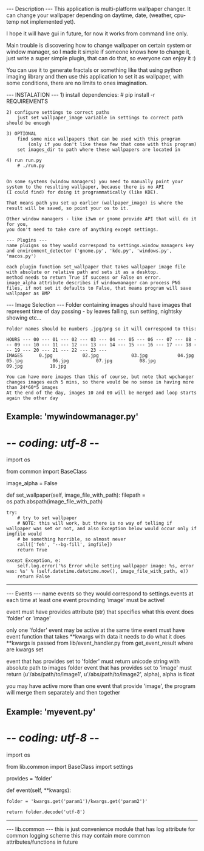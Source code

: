 --- Description ---
This application is multi-platform wallpaper changer. It can change your wallpaper depending on daytime, date, (weather, cpu-temp not implemented yet).

I hope it will have gui in future, for now it works from command line only.

Main trouble is discovering how to change wallpaper on certain system or window manager, so I made it simple if someone knows how to change it,
just write a super simple plugin, that can do that, so everyone can enjoy it :)

You can use it to generate fractals or something like that using python imaging library and then use this application to set it as wallpaper, with
some conditions, there are no limits to ones imagination.


--- INSTALATION ---
    1) install dependencies:
        # pip install -r REQUIREMENTS

    2) configure settings to correct paths 
        just set wallpaper_image variable in settings to correct path should be enough

    3) OPTIONAL
        find some nice wallpapers that can be used with this program 
            (only if you don't like these few that come with this program)
        set images_dir to path where these wallpapers are located in

    4) run run.py
        # ./run.py


    On some systems (window managers) you need to manually point your system to the resulting wallpaper, because there is no API 
    (I could find) for doing it programmatically (like KDE).

    That means path you set up earlier (wallpaper_image) is where the result will be saved, so point your os to it.

    Other window managers - like i3wm or gnome provide API that will do it for you, 
    you don't need to take care of anything except settings.

    --- Plugins ---
    name pluigns so they would correspond to settings.window_managers key and environment_detector ('gnome.py', 'kde.py', 'windows.py', 'macos.py')

    each plugin function set_wallpaper that takes wallpaper image file with absolute or relative path and sets it as a desktop.
    method needs to return True if success or False on error.
    image_alpha attribute describes if windowmanager can process PNG files, if not set it defaults to False, that means program will save wallpaper as BMP


--- Image Selection ---
    Folder containing images should have images that represent time of day passing - by leaves falling, sun setting, nightsky showing etc...

    Folder names should be numbers .jpg/png so it will correspond to this:

    HOURS --- 00 --- 01 --- 02 --- 03 --- 04 --- 05 --- 06 --- 07 --- 08 --- 09 --- 10 --- 11 --- 12 --- 13 --- 14 --- 15 --- 16 --- 17 --- 18 --- 19 --- 20 --- 21 --- 22 --- 23 ---
    IMAGES      0.jpg           02.jpg            03.jpg           04.jpg          05.jpg           06.jpg          07.jpg          08.jpg            09.jpg          10.jpg

    You can have more images than this of course, but note that wpchanger changes images each 5 mins, so there would be no sense in having more than 24*60*5 images
    At the end of the day, images 10 and 00 will be merged and loop starts again the other day



Example:
'mywindowmanager.py'
-----------------------------------------
# -*- coding: utf-8 -*-

import os

from common import BaseClass

image_alpha = False

def set_wallpaper(self, image_file_with_path):
    filepath = os.path.abspath(image_file_with_path)
    
    try:
        # try to set wallpaper
        # NOTE: this will work, but there is no way of telling if wallpaper was set or not, and also Exception below would occur only if imgfile would
        # be something horrible, so almost never
        call(['feh', '--bg-fill', imgfile])
        return True
    
    except Exception, e:
        self.log.error('%s Error while setting wallpaper image: %s, error was: %s' % (self.datetime.datetime.now(), image_file_with_path, e))
        return False

-----------------------------------------

--- Events ---
name events so they would correspond to settings.events
at each time at least one event provinding 'image' must be active!

event must have provides attribute (str) that specifies what this event does 'folder' or 'image'

only one 'folder' event may be active at the same time
event must have event function that takes **kwargs with data it needs to do what it does
**kwargs is passed from lib/event_handler.py from get_event_result where are kwargs set

event that has provides set to 'folder' must return unicode string with absolute path to images folder
event that has provides set to 'image' must return (u'/abs/path/to/image1', u'/abs/path/to/image2', alpha), alpha is float

you may have active more than one event that provide 'image', the program will merge them separately and then together

Example:
'myevent.py'
-----------------------------------------
# -*- coding: utf-8 -*-

import os

from lib.common import BaseClass
import settings

    
provides = 'folder'
        
def event(self, **kwargs):
    
    folder = 'kwargs.get('param1')/kwargs.get('param2')'

    return folder.decode('utf-8')
-----------------------------------------


--- lib.common ---
this is just convenience module that has log attribute for common logging scheme
this may contain more common attributes/functions in future 
